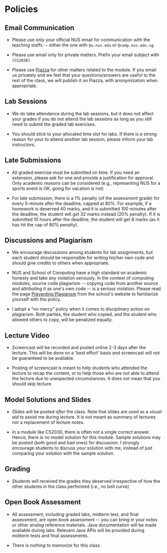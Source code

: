 # Policies

## Email Communication

* Please use only your official NUS email for communication with the teaching staffs -- either the one with `@u.nus.edu` or `@comp.nus.edu.sg`.  

* Please use email only for private matters.  Prefix your email subject with `[CS2030]`.

* Please use [Piazza](https://piazza.com/class/j63m6jbocil42) for other matters related to the module.  If you email us privately and we feel that your questions/answers are useful to the rest of the class, we will publish it on Piazza, with anonymization when appropriate.

## Lab Sessions

* We do take attendance during the lab sessions, but it does not affect your grades if you do not attend the lab sessions as long as you still need to submit the graded lab exercises.  

* You should stick to your allocated time slot for labs.  If there is a strong reason for your to attend another lab session, please inform your lab instructors.

## Late Submissions

* All graded exercise must be submitted on time.  If you need an extension, please ask for one and provide a justification for approval.  Only academic reasons can be considered (e.g., representing NUS for a sports event is OK, going for vacation is not)

* For late submission, there is a 1% penalty (of the assessment grade) for every 5-minute after the deadline, capped at 80%.  For example, if a homework is deserved 40 marks, and it is submitted 100 minutes after the deadline, the student will get 32 marks instead (20% penalty).  If it is submitted 10 hours after the deadline, the student will get 8 marks (as it has hit the cap of 80% penalty).

## Discussions and Plagiarism

* We encourage discussions among students for lab assignments, but each student should be responsible for writing his/her own code and should give credits to others when appropriate.  

* NUS and School of Computing have a high standard on academic honesty and take any violation seriously.  In the context of computing modules, source code plagiarism -- copying code from another source and attributing it as one's own code -- is a serious violation.   Please read the page [Preventing Plagiarism](http://www.comp.nus.edu.sg/cug/plagiarism) from the school's website to familiarize yourself with the policy.

* I adopt a "no mercy" policy when it comes to disciplinary action on plagiarism.  Both parties, the student who copied, and the student who allowed others to copy, will be penalized equally.

## Lecture Video

* Screencast will be recorded and posted online 2-3 days after the lecture. 
This will be done on a 'best effort' basis and screencast will not be guaranteed to be available.  

* Posting of screencast is meant to help students who attended the lecture to recap the content, or to help those who are not able to attend the lecture due to unexpected circumstances.  It does not mean that you should skip lecture.

## Model Solutions and Slides

* Slides will be posted _after_ the class.  Note that slides are used as a _visual aid_ to assist me during lecture.  It is not meant as summary of lectures nor a replacement of lecture notes.

* In a module like CS2030, there is often not a single correct answer.  Hence, there is no model solution for this module.  Sample solutions may be posted (both good and bad ones) for discussion.  I strongly encourage students to discuss your solution with me, instead of just comparing your solution with the sample solution.

## Grading

* Students will received the grades they deserved irrespective of how the other students in the class performed (i.e., no bell curve)

## Open Book Assessment

* All assessment, including graded labs, midterm test, and final assessment, are open book assessment -- you can bring in your notes or other _analog_ reference materials.  Java documentation will be made available during labs.  Relevant Java APIs will be provided during midterm tests and final assessments.

* There is _nothing to memorize_ for this class.
